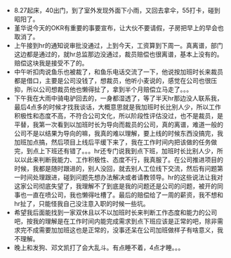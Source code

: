 + 8.27起床，40出门，到了室外发现外面下小雨，又回去拿伞，55打卡，碰到昭阳了。
+ 堇华说今天的OKR有重要的事要宣布，让大伙不要请假，子房把早上的早会也取消了。
+ 上午接到hr的通知说审批没通过，上到今天，工资算到下周一。真离谱，部门这边都是通过的，就hr总监那边没通过，裁员赔偿也很离谱，基本上没有的。赔偿这块我是接受不了的。
+ 中午听扣肉说鱼乐也被裁了，和鱼乐电话交流了一下，他说按加班时长来裁员都是借口，主要是公司没钱了，想裁员，他听小麦说的，感觉在公司也很压抑，所以公司想裁员他也懒得扯了，拿到半个月赔偿立马走了。。。
+ 下午我在大雨中骑电驴回去的，一身都湿透了，等了半天hr那边没人联系我，最后4点多的时候才找我谈话，大概意思就是我加班时长比别人少，所以工作积极性和态度不高，不符合公司文化，所以阶段性评估没过，也不是裁员，是平替，我第一次看到以加班时长为导向而裁员的公司，真的离谱，难道一般的公司不是以结果为导向的嘛，我真的难以理解，要上线的时候东西没搞完，我加班加点搞，然后项目上线后平缓下来了，我在工作时间内把该做的任务做完，到点上下班还有错了。。。hr还专门说我到点下班，加班时长比别人少，所以以此来判断我能力、工作积极性、态度不行，我真服了。在公司推进项目的时候，我都是随时跟进的，别人没回，就去别人工位线下交流，然后有问题第一时间处理跟进，碰到问题先想办法解决或者请教领导。hr的这些说法让我对这家公司彻底失望了，我理解不了到底是我的问题还是公司的问题，被开的同事也一直在喷公司，我也懒得吐槽了。最后的赔偿给了一周的薪资，我不想和hr扯了，只能怪我自己没注意入职的时候一些坑。
+ 希望我后面能找到一家双休且以不以加班时长来判断工作态度和能力的公司吧，按我的理解是在工作时间内能完成需求到点下班应该是正常的吧，除非需求完不成需要加加班这也是正常的，没事还呆在公司加班做样子有啥意义，我不理解。
+ 晚上和发狗、邓文凯打了会大乱斗。有点睡不着，4点才睡。。。